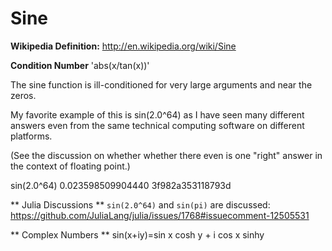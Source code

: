 # Sine
**Wikipedia Definition:**
http://en.wikipedia.org/wiki/Sine


**Condition Number**
'abs(x/tan(x))'

The sine function is ill-conditioned for very large arguments and near the zeros.



My favorite example of this is sin(2.0^64) as I have seen many
different answers even from the same technical computing software
on different platforms. 

(See the discussion on whether whether there even is one "right" answer
 in the context of floating point.)

sin(2.0^64)  0.023598509904440  3f982a353118793d

** Julia Discussions **
`sin(2.0^64)` and `sin(pi)` are discussed: 
https://github.com/JuliaLang/julia/issues/1768#issuecomment-12505531

** Complex Numbers **
sin(x+iy)=sin x cosh y + i cos x sinhy